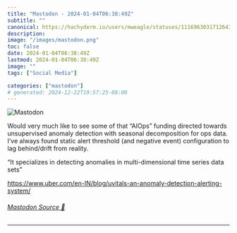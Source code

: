 ```yaml
---
title: "Mastodon - 2024-01-04T06:38:49Z"
subtitle: ""
canonical: https://hachyderm.io/users/mweagle/statuses/111696303171264313
description:
image: "/images/mastodon.png"
toc: false
date: 2024-01-04T06:38:49Z
lastmod: 2024-01-04T06:38:49Z
image: ""
tags: ["Social Media"]

categories: ["mastodon"]
# generated: 2024-12-22T19:57:25-08:00
---
```

![Mastodon](/images/mastodon.png)

<p>Would very much like to see some of that “AIOps” funding directed towards unsupervised anomaly detection with seasonal decomposition for ops data. I’ve always found static alert threshold (and negative event) configuration to lag behind/drift from reality.   </p><p>“It specializes in detecting anomalies in multi-dimensional time series data sets”</p><p><a href="https://www.uber.com/en-IN/blog/uvitals-an-anomaly-detection-alerting-system/" target="_blank" rel="nofollow noopener noreferrer" translate="no"><span class="invisible">https://www.</span><span class="ellipsis">uber.com/en-IN/blog/uvitals-an</span><span class="invisible">-anomaly-detection-alerting-system/</span></a></p>


###### [Mastodon Source 🐘](https://hachyderm.io/@mweagle/111696303171264313)

___
